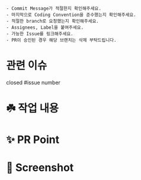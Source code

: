 ```
- Commit Message가 적절한지 확인해주세요.
- 마지막으로 Coding Convention을 준수했는지 확인해주세요.
- 적절한 branch로 요청했는지 확인해주세요.
- Assignees, Label을 붙여주세요.
- 가능한 Issue를 링크해주세요.
- PR이 승인된 경우 해당 브랜치는 삭제 부탁드립니다.
```

# 관련 이슈
closed #issue number

# ☘️ 작업 내용

# ✨ PR Point

# 📸 Screenshot
